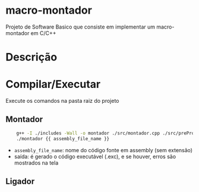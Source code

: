 # macro-montador
Projeto de Software Basico que consiste em implementar um macro-montador em C/C++

# Descrição
<!--
    descrever detalhes do projeto
-->

# Compilar/Executar
Execute os comandos na pasta raiz do projeto

## Montador

```sh
    g++ -I ./includes -Wall -o montador ./src/montador.cpp ./src/preProcessor.cpp
    ./montador {{ assembly_file_name }}
```

- `assembly_file_name`: nome do código fonte em assembly (sem extensão)
- saída: é gerado o código executável (.exc), e se houver, erros são mostrados na tela

## Ligador
<!--
    como executar o ligador e detalhes de I/O
-->
